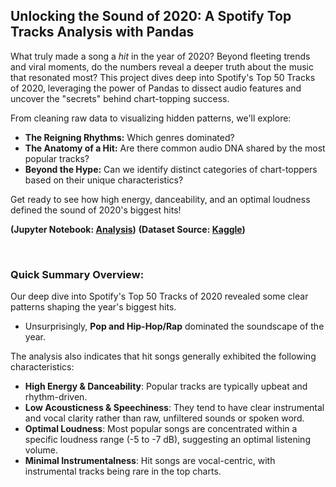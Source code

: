 ## Unlocking the Sound of 2020: A Spotify Top Tracks Analysis with Pandas

What truly made a song a *hit* in the year of 2020? Beyond fleeting trends and viral moments, do the numbers reveal a deeper truth about the music that resonated most? This project dives deep into Spotify's Top 50 Tracks of 2020, leveraging the power of Pandas to dissect audio features and uncover the "secrets" behind chart-topping success.

From cleaning raw data to visualizing hidden patterns, we'll explore:

- **The Reigning Rhythms:** Which genres dominated?
- **The Anatomy of a Hit:** Are there common audio DNA shared by the most popular tracks?
- **Beyond the Hype:** Can we identify distinct categories of chart-toppers based on their unique characteristics?

Get ready to see how high energy, danceability, and an optimal loudness defined the sound of 2020's biggest hits!

**(Jupyter Notebook: [Analysis](Analysis.ipynb))**
**(Dataset Source: [Kaggle](https://www.kaggle.com/datasets/thedevastator/spotify-top-50-tracks-2020))**

</br>

### Quick Summary Overview:

Our deep dive into Spotify's Top 50 Tracks of 2020 revealed some clear patterns shaping the year's biggest hits.   
- Unsurprisingly, **Pop and Hip-Hop/Rap** dominated the soundscape of the year.

The analysis also indicates that hit songs generally exhibited the following characteristics:

- **High Energy & Danceability**: Popular tracks are typically upbeat and rhythm-driven.
- **Low Acousticness & Speechiness**: They tend to have clear instrumental and vocal clarity rather than raw, unfiltered sounds or spoken word.
- **Optimal Loudness**: Most popular songs are concentrated within a specific loudness range (-5 to -7 dB), suggesting an optimal listening volume.
- **Minimal Instrumentalness**: Hit songs are vocal-centric, with instrumental tracks being rare in the top charts.
